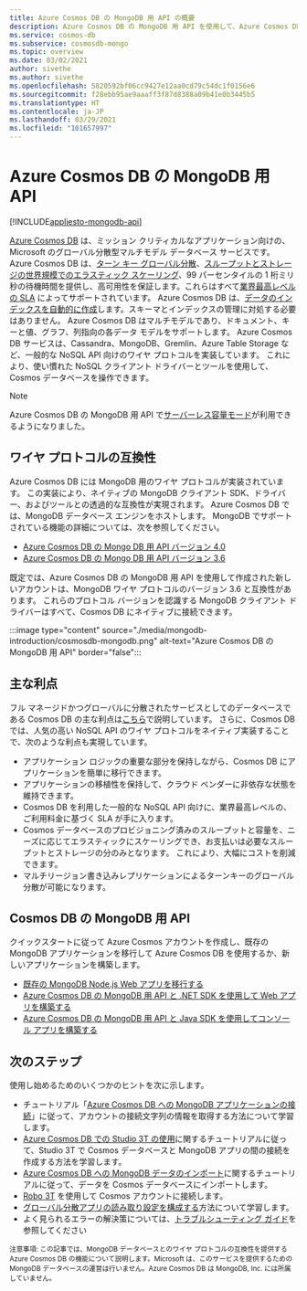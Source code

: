 ```yaml
---
title: Azure Cosmos DB の MongoDB 用 API の概要
description: Azure Cosmos DB の MongoDB 用 API を使用して、Azure Cosmos DB で膨大な量のデータを格納し、それに対してクエリを実行する方法について説明します。
ms.service: cosmos-db
ms.subservice: cosmosdb-mongo
ms.topic: overview
ms.date: 03/02/2021
author: sivethe
ms.author: sivethe
ms.openlocfilehash: 5820592bf06cc9427e12aa0cd79c54dc1f0156e6
ms.sourcegitcommit: f28ebb95ae9aaaff3f87d8388a09b41e0b3445b5
ms.translationtype: HT
ms.contentlocale: ja-JP
ms.lasthandoff: 03/29/2021
ms.locfileid: "101657997"
---
```

# <a name="azure-cosmos-dbs-api-for-mongodb"></a>Azure Cosmos DB の MongoDB 用 API
[!INCLUDE[appliesto-mongodb-api](includes/appliesto-mongodb-api.md)]

[Azure Cosmos DB](introduction.md) は、ミッション クリティカルなアプリケーション向けの、Microsoft のグローバル分散型マルチモデル データベース サービスです。 Azure Cosmos DB は、[ターン キー グローバル分散](distribute-data-globally.md)、[スループットとストレージの世界規模でのエラスティック スケーリング](partitioning-overview.md)、99 パーセンタイルの 1 桁ミリ秒の待機時間を提供し、高可用性を保証します。これらはすべて[業界最高レベルの SLA](https://azure.microsoft.com/support/legal/sla/cosmos-db/) によってサポートされています。 Azure Cosmos DB は、[データのインデックスを自動的に作成](https://www.vldb.org/pvldb/vol8/p1668-shukla.pdf)します。スキーマとインデックスの管理に対処する必要はありません。 Azure Cosmos DB はマルチモデルであり、ドキュメント、キーと値、グラフ、列指向の各データ モデルをサポートします。 Azure Cosmos DB サービスは、Cassandra、MongoDB、Gremlin、Azure Table Storage など、一般的な NoSQL API 向けのワイヤ プロトコルを実装しています。 これにより、使い慣れた NoSQL クライアント ドライバーとツールを使用して、Cosmos データベースを操作できます。

> [!NOTE]
> Azure Cosmos DB の MongoDB 用 API で[サーバーレス容量モード](serverless.md)が利用できるようになりました。

## <a name="wire-protocol-compatibility"></a>ワイヤ プロトコルの互換性

Azure Cosmos DB には MongoDB 用のワイヤ プロトコルが実装されています。 この実装により、ネイティブの MongoDB クライアント SDK、ドライバー、およびツールとの透過的な互換性が実現されます。 Azure Cosmos DB では、MongoDB データベース エンジンをホストします。 MongoDB でサポートされている機能の詳細については、次を参照してください。 
- [Azure Cosmos DB の Mongo DB 用 API バージョン 4.0](mongodb-feature-support-40.md)
- [Azure Cosmos DB の Mongo DB 用 API バージョン 3.6](mongodb-feature-support-36.md)

既定では、Azure Cosmos DB の MongoDB 用 API を使用して作成された新しいアカウントは、MongoDB ワイヤ プロトコルのバージョン 3.6 と互換性があります。 これらのプロトコル バージョンを認識する MongoDB クライアント ドライバーはすべて、Cosmos DB にネイティブに接続できます。

:::image type="content" source="./media/mongodb-introduction/cosmosdb-mongodb.png" alt-text="Azure Cosmos DB の MongoDB 用 API" border="false":::

## <a name="key-benefits"></a>主な利点

フル マネージドかつグローバルに分散されたサービスとしてのデータベースである Cosmos DB の主な利点は[こちら](introduction.md)で説明しています。 さらに、Cosmos DB では、人気の高い NoSQL API のワイヤ プロトコルをネイティブ実装することで、次のような利点も実現しています。

* アプリケーション ロジックの重要な部分を保持しながら、Cosmos DB にアプリケーションを簡単に移行できます。
* アプリケーションの移植性を保持して、クラウド ベンダーに非依存な状態を維持できます。
* Cosmos DB を利用した一般的な NoSQL API 向けに、業界最高レベルの、ご利用料金に基づく SLA が手に入ります。
* Cosmos データベースのプロビジョニング済みのスループットと容量を、ニーズに応じてエラスティックにスケーリングでき、お支払いは必要なスループットとストレージの分のみとなります。 これにより、大幅にコストを削減できます。
* マルチリージョン書き込みレプリケーションによるターンキーのグローバル分散が可能になります。

## <a name="cosmos-dbs-api-for-mongodb"></a>Cosmos DB の MongoDB 用 API

クイックスタートに従って Azure Cosmos アカウントを作成し、既存の MongoDB アプリケーションを移行して Azure Cosmos DB を使用するか、新しいアプリケーションを構築します。

* [既存の MongoDB Node.js Web アプリを移行する](create-mongodb-nodejs.md)
* [Azure Cosmos DB の MongoDB 用 API と .NET SDK を使用して Web アプリを構築する](create-mongodb-dotnet.md)
* [Azure Cosmos DB の MongoDB 用 API と Java SDK を使用してコンソール アプリを構築する](create-mongodb-java.md)

## <a name="next-steps"></a>次のステップ

使用し始めるためのいくつかのヒントを次に示します。

* チュートリアル「[Azure Cosmos DB への MongoDB アプリケーションの接続](connect-mongodb-account.md)」に従って、アカウントの接続文字列の情報を取得する方法について学習します。
* [Azure Cosmos DB での Studio 3T の使用](mongodb-mongochef.md)に関するチュートリアルに従って、Studio 3T で Cosmos データベースと MongoDB アプリの間の接続を作成する方法を学習します。
* [Azure Cosmos DB への MongoDB データのインポート](../dms/tutorial-mongodb-cosmos-db.md?toc=%2fazure%2fcosmos-db%2ftoc.json%253ftoc%253d%2fazure%2fcosmos-db%2ftoc.json)に関するチュートリアルに従って、データを Cosmos データベースにインポートします。
* [Robo 3T](mongodb-robomongo.md) を使用して Cosmos アカウントに接続します。
* [グローバル分散アプリの読み取り設定を構成する](../cosmos-db/tutorial-global-distribution-mongodb.md)方法について学習します。
* よく見られるエラーの解決策については、[トラブルシューティング ガイド](mongodb-troubleshoot.md)を参照してください


<sup>注意事項: この記事では、MongoDB データベースとのワイヤ プロトコルの互換性を提供する Azure Cosmos DB の機能について説明します。Microsoft は、このサービスを提供するための MongoDB データベースの運営は行いません。Azure Cosmos DB は MongoDB, Inc. には所属していません。</sup>
